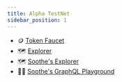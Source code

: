 ```yaml
---
title: Alpha TestNet
sidebar_position: 1
---
```


- 🪙 [Token Faucet](https://faucet.alpha.testnet.pokt.network/)
- 🗺️ [Explorer](https://shannon.alpha.testnet.pokt.network)
- 🗺️ [Soothe's Explorer](https://shannon-alpha.trustsoothe.io/)
- 👨‍💻 [Soothe's GraphQL Playground](https://shannon-alpha-api.trustsoothe.io/)
